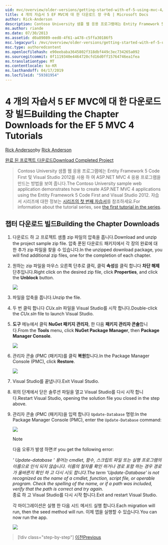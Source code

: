 ```yaml
---
uid: mvc/overview/older-versions/getting-started-with-ef-5-using-mvc-4/building-the-ef5-mvc4-chapter-downloads
title: 4 개의 자습서 5 EF MVC에 대 한 다운로드 장 구축 | Microsoft Docs
author: Rick-Anderson
description: Contoso University 샘플 웹 응용 프로그램에는 Entity Framework 5 Code First 및 Visual Studio를 사용 하 여 ASP.NET MVC 4 응용 프로그램을 만드는 방법을 보여 줍니다...
ms.author: riande
ms.date: 07/30/2013
ms.assetid: d0a89089-eed8-4f61-a478-c5ffa30186f5
msc.legacyurl: /mvc/overview/older-versions/getting-started-with-ef-5-using-mvc-4/building-the-ef5-mvc4-chapter-downloads
msc.type: authoredcontent
ms.openlocfilehash: e90eebaba3645802f318dbf449c3ec734265a092
ms.sourcegitcommit: 0f1119340e4464720cfd16d0ff15764746ea1fea
ms.translationtype: MT
ms.contentlocale: ko-KR
ms.lasthandoff: 04/17/2019
ms.locfileid: "59381954"
---
```

# <a name="building-the-chapter-downloads-for-the-ef-5-mvc-4-tutorials"></a><span data-ttu-id="f9611-103">4 개의 자습서 5 EF MVC에 대 한 다운로드 장 빌드</span><span class="sxs-lookup"><span data-stu-id="f9611-103">Building the Chapter Downloads for the EF 5 MVC 4 Tutorials</span></span>

<span data-ttu-id="f9611-104">[Rick Anderson]((https://twitter.com/RickAndMSFT))</span><span class="sxs-lookup"><span data-stu-id="f9611-104">by [Rick Anderson]((https://twitter.com/RickAndMSFT))</span></span>

[<span data-ttu-id="f9611-105">완료 된 프로젝트 다운로드</span><span class="sxs-lookup"><span data-stu-id="f9611-105">Download Completed Project</span></span>](http://code.msdn.microsoft.com/Getting-Started-with-dd0e2ed8)

> <span data-ttu-id="f9611-106">Contoso University 샘플 웹 응용 프로그램에는 Entity Framework 5 Code First 및 Visual Studio 2012를 사용 하 여 ASP.NET MVC 4 응용 프로그램을 만드는 방법을 보여 줍니다.</span><span class="sxs-lookup"><span data-stu-id="f9611-106">The Contoso University sample web application demonstrates how to create ASP.NET MVC 4 applications using the Entity Framework 5 Code First and Visual Studio 2012.</span></span> <span data-ttu-id="f9611-107">자습서 시리즈에 대한 정보는 [시리즈의 첫 번째 자습서](creating-an-entity-framework-data-model-for-an-asp-net-mvc-application.md)를 참조하세요.</span><span class="sxs-lookup"><span data-stu-id="f9611-107">For information about the tutorial series, see [the first tutorial in the series](creating-an-entity-framework-data-model-for-an-asp-net-mvc-application.md).</span></span>


## <a name="building-the-chapter-downloads"></a><span data-ttu-id="f9611-108">챕터 다운로드 빌드</span><span class="sxs-lookup"><span data-stu-id="f9611-108">Building the Chapter Downloads</span></span>

1. <span data-ttu-id="f9611-109">다운로드 하 고 프로젝트 샘플 zip 파일의 압축을 풉니다.</span><span class="sxs-lookup"><span data-stu-id="f9611-109">Download and unzip the  project sample zip file.</span></span> <span data-ttu-id="f9611-110">압축 푼된 다운로드 패키지에서 각 장의 완료에 대 한 추가 zip 파일을 찾을 수 있습니다.</span><span class="sxs-lookup"><span data-stu-id="f9611-110">In the unzipped download package, you will find additional zip files, one for the completion of each chapter.</span></span>
2. <span data-ttu-id="f9611-111">원하는 zip 파일을 마우스 오른쪽 단추로 클릭, 클릭 **속성**를 클릭 합니다 **차단 해제** 단추입니다.</span><span class="sxs-lookup"><span data-stu-id="f9611-111">Right click on the desired zip file, click **Properties**, and click the **Unblock** button.</span></span>  
  
    ![](building-the-ef5-mvc4-chapter-downloads/_static/image1.png)
3. <span data-ttu-id="f9611-112">파일을 압축을 풉니다.</span><span class="sxs-lookup"><span data-stu-id="f9611-112">Unzip the file.</span></span>
4. <span data-ttu-id="f9611-113">두 번 클릭 합니다 *CUx.sln* 파일을 Visual Studio를 시작 합니다.</span><span class="sxs-lookup"><span data-stu-id="f9611-113">Double-click the *CUx.sln* file to launch Visual Studio.</span></span>
5. <span data-ttu-id="f9611-114">**도구** 메뉴에서 클릭 **NuGet 패키지 관리자**, 한 다음 **패키지 관리자 콘솔**합니다.</span><span class="sxs-lookup"><span data-stu-id="f9611-114">From the **Tools** menu, click **NuGet Package Manager**, then **Package Manager Console**.</span></span>  
  
    ![](building-the-ef5-mvc4-chapter-downloads/_static/image2.png)
6. <span data-ttu-id="f9611-115">관리자 콘솔 (PMC (패키지)를 클릭 **복원**합니다.</span><span class="sxs-lookup"><span data-stu-id="f9611-115">In the Package Manager Console (PMC), click **Restore**.</span></span>  
  
    ![](building-the-ef5-mvc4-chapter-downloads/_static/image3.png)
7. <span data-ttu-id="f9611-116">Visual Studio를 끝냅니다.</span><span class="sxs-lookup"><span data-stu-id="f9611-116">Exit Visual Studio.</span></span>
8. <span data-ttu-id="f9611-117">위의 단계에서 닫은 솔루션 파일을 열고 Visual Studio를 다시 시작 합니다.</span><span class="sxs-lookup"><span data-stu-id="f9611-117">Restart Visual Studio, opening the solution file you closed in the step above.</span></span>
9. <span data-ttu-id="f9611-118">관리자 콘솔 (PMC (패키지)을 입력 합니다 `Update-Database` 명령:</span><span class="sxs-lookup"><span data-stu-id="f9611-118">In the Package Manager Console (PMC), enter the `Update-Database` command:</span></span>  
  
    ![](building-the-ef5-mvc4-chapter-downloads/_static/image4.png)  

    > [!NOTE]
    > <span data-ttu-id="f9611-119">다음 오류가 발생 하면:</span><span class="sxs-lookup"><span data-stu-id="f9611-119">If you get the following error:</span></span>  
    >   
    >  <span data-ttu-id="f9611-120">*' Update-database ' 용어는 cmdlet, 함수, 스크립트 파일 또는 실행 프로그램의 이름으로 인식 되지 않습니다. 이름의 철자를 확인 하거나 경로 포함 하는 경우 경로가 올바른지 확인 하 고 다시 시도 합니다.*</span><span class="sxs-lookup"><span data-stu-id="f9611-120">*The term 'Update-Database' is not recognized as the name of a cmdlet, function, script file, or operable program. Check the spelling of the name, or if a path was included, verify that the path is correct and try again.*</span></span>  
    > <span data-ttu-id="f9611-121">종료 하 고 Visual Studio를 다시 시작 합니다.</span><span class="sxs-lookup"><span data-stu-id="f9611-121">Exit and restart Visual Studio.</span></span>

    <span data-ttu-id="f9611-122">각 마이그레이션은 실행 한 다음 시드 메서드 실행 합니다.</span><span class="sxs-lookup"><span data-stu-id="f9611-122">Each migration will run, then the seed method will run.</span></span> <span data-ttu-id="f9611-123">이제 앱을 실행할 수 있습니다.</span><span class="sxs-lookup"><span data-stu-id="f9611-123">You can now run the app.</span></span>

    ![](building-the-ef5-mvc4-chapter-downloads/_static/image5.png)

> [!div class="step-by-step"]
> [<span data-ttu-id="f9611-124">이전</span><span class="sxs-lookup"><span data-stu-id="f9611-124">Previous</span></span>](advanced-entity-framework-scenarios-for-an-mvc-web-application.md)
